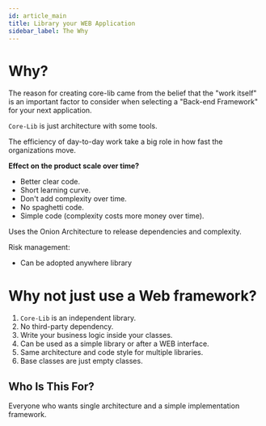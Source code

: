 ```yaml
---
id: article_main
title: Library your WEB Application
sidebar_label: The Why
---
```


# Why?
The reason for creating core-lib came from the belief that the "work itself" is an important factor to consider when selecting a "Back-end Framework" for your next application.

`Core-Lib` is just architecture with some tools.


The efficiency of day-to-day work take a big role in how fast the organizations move.

**Effect on the product scale over time?**

- Better clear code.
- Short learning curve.
- Don't add complexity over time.
- No spaghetti code.
- Simple code (complexity costs more money over time).

Uses the Onion Architecture to release dependencies and complexity. 

Risk management:
- Can be adopted anywhere library

# Why not just use a Web framework?

1. `Core-Lib` is an independent library. 
2. No third-party dependency. 
3. Write your business logic inside your classes.
4. Can be used as a simple library or after a WEB interface. 
5. Same architecture and code style for multiple libraries. 
6. Base classes are just empty classes.  


## Who Is This For?

Everyone who wants single architecture and a simple implementation framework.  

 

